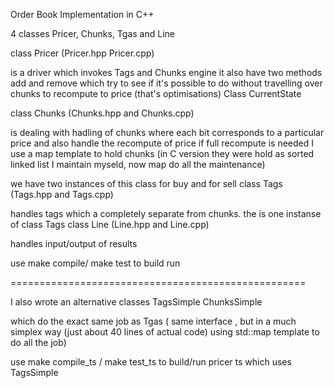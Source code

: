 Order Book Implementation in C++


4 classes Pricer, Chunks, Tgas and Line




class Pricer (Pricer.hpp Pricer.cpp)

is a driver which invokes
Tags and Chunks engine
it also have two methods add and remove which try to see if it's possible to do without travelling
 over chunks to recompute to price (that's optimisations)
Class CurrentState

class Chunks (Chunks.hpp and Chunks.cpp)

is dealing with hadling of chunks where each bit corresponds to a particular price
and also handle the recompute of price if full recompute is needed
I use a map template to hold chunks (in C version they were hold as sorted linked list I maintain
myseld, now map do all the maintenance)

we have two instances of this class for buy and for sell
class Tags (Tags.hpp and Tags.cpp)
 
handles tags which a completely separate from chunks.
the is one instanse of class Tags
class Line (Line.hpp and Line.cpp)

handles input/output of results


use make compile/ make test to build run

===================================================

I also wrote an alternative classes TagsSimple ChunksSimple

which do the exact same job as Tgas ( same interface , but in a much simplex way (just about 40 lines of actual code)
 using std::map template to do all the job)

use make compile_ts / make test_ts  to build/run pricer ts which uses TagsSimple

